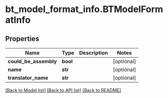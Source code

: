 # bt_model_format_info.BTModelFormatInfo

## Properties
Name | Type | Description | Notes
------------ | ------------- | ------------- | -------------
**could_be_assembly** | **bool** |  | [optional] 
**name** | **str** |  | [optional] 
**translator_name** | **str** |  | [optional] 

[[Back to Model list]](../README.md#documentation-for-models) [[Back to API list]](../README.md#documentation-for-api-endpoints) [[Back to README]](../README.md)


